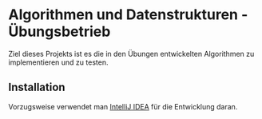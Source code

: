 # Algorithmen und Datenstrukturen - Übungsbetrieb

Ziel dieses Projekts ist es die in den Übungen entwickelten Algorithmen zu implementieren und zu testen.

## Installation

Vorzugsweise verwendet man [IntelliJ IDEA](https://www.jetbrains.com/de-de/idea/download/#section=windows) für die Entwicklung daran.
